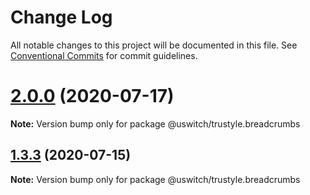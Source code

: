 # Change Log

All notable changes to this project will be documented in this file.
See [Conventional Commits](https://conventionalcommits.org) for commit guidelines.

# [2.0.0](https://github.com/uswitch/trustyle/compare/@uswitch/trustyle.breadcrumbs@1.3.3...@uswitch/trustyle.breadcrumbs@2.0.0) (2020-07-17)

**Note:** Version bump only for package @uswitch/trustyle.breadcrumbs





## [1.3.3](https://github.com/uswitch/trustyle/compare/@uswitch/trustyle.breadcrumbs@1.3.2...@uswitch/trustyle.breadcrumbs@1.3.3) (2020-07-15)

**Note:** Version bump only for package @uswitch/trustyle.breadcrumbs
